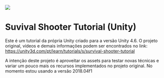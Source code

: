 ![](https://unity3d.com/sites/default/files/survivalshooter_projectheader.png)
# Suvival Shooter Tutorial (Unity)

Este é um tutorial da própria Unity criado para a versão Unity 4.6.
O projeto original, vídeos e demais informações podem ser encontrados no link:
https://unity3d.com/pt/learn/tutorials/s/survival-shooter-tutorial

A intenção deste projeto é aproveitar os assets para testar novas técnicas e variar um pouco mais os recursos implementados no projeto original.
No momento estou usando a versão 2018.04f1
